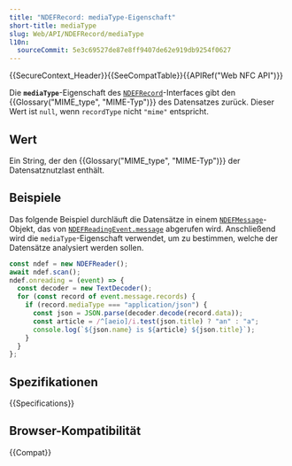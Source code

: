 ```yaml
---
title: "NDEFRecord: mediaType-Eigenschaft"
short-title: mediaType
slug: Web/API/NDEFRecord/mediaType
l10n:
  sourceCommit: 5e3c69527de87e8ff9407de62e919db9254f0627
---
```


{{SecureContext_Header}}{{SeeCompatTable}}{{APIRef("Web NFC API")}}

Die **`mediaType`**-Eigenschaft des [`NDEFRecord`](/de/docs/Web/API/NDEFRecord)-Interfaces gibt den {{Glossary("MIME_type", "MIME-Typ")}} des Datensatzes zurück. Dieser Wert ist `null`, wenn `recordType` nicht `"mime"` entspricht.

## Wert

Ein String, der den {{Glossary("MIME_type", "MIME-Typ")}} der Datensatznutzlast enthält.

## Beispiele

Das folgende Beispiel durchläuft die Datensätze in einem [`NDEFMessage`](/de/docs/Web/API/NDEFMessage)-Objekt, das von [`NDEFReadingEvent.message`](/de/docs/Web/API/NDEFReadingEvent/message) abgerufen wird. Anschließend wird die `mediaType`-Eigenschaft verwendet, um zu bestimmen, welche der Datensätze analysiert werden sollen.

```js
const ndef = new NDEFReader();
await ndef.scan();
ndef.onreading = (event) => {
  const decoder = new TextDecoder();
  for (const record of event.message.records) {
    if (record.mediaType === "application/json") {
      const json = JSON.parse(decoder.decode(record.data));
      const article = /^[aeio]/i.test(json.title) ? "an" : "a";
      console.log(`${json.name} is ${article} ${json.title}`);
    }
  }
};
```

## Spezifikationen

{{Specifications}}

## Browser-Kompatibilität

{{Compat}}
